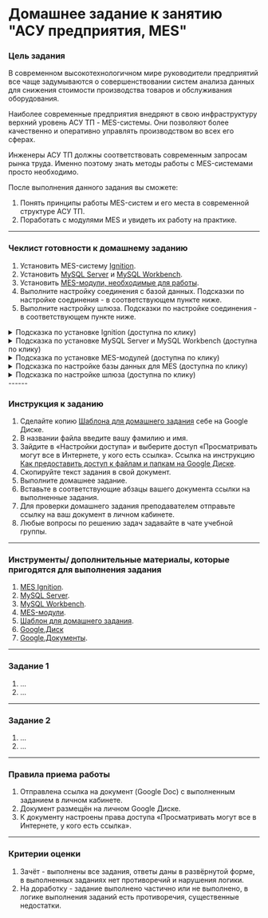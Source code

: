 # Домашнее задание к занятию "АСУ предприятия, MES"

### Цель задания

В современном высокотехнологичном мире руководители предприятий все чаще задумываются о совершенствовании систем анализа данных для снижения стоимости производства товаров и обслуживания оборудования.

Наиболее современные предприятия внедряют в свою инфраструктуру верхний уровень АСУ ТП - MES-системы. Они позволяют более качественно и оперативно управлять производством во всех его сферах.

Инженеры АСУ ТП должны соответствовать современным запросам рынка труда. Именно поэтому знать методы работы с MES-системами просто необходимо. 

После выполнения данного задания вы сможете:

1. Понять принципы работы MES-систем и его места в современной структуре АСУ ТП.
2. Поработать с модулями MES и увидеть их работу на практике.

------

### Чеклист готовности к домашнему заданию

1. Установить MES-систему [Ignition](https://inductiveautomation.com/downloads/).
2. Установить [MySQL Server](https://dev.mysql.com/downloads/windows/installer/8.0.html) и [MySQL Workbench](https://dev.mysql.com/downloads/workbench/).
3. Установить [MES-модули, необходимые для работы](https://www.sepasoft.com/downloads/). 
4. Выполните настройку соединения с базой данных. Подсказки по настройке соединения - в соответствующем пункте ниже.
5. Выполните настройку шлюза. Подсказки по настройке соединения - в соответствующем пункте ниже.

<details>
 <summary>Подсказка по установке Ignition (доступна по клику)</summary>



</details>

<details>
 <summary>Подсказка по установке MySQL Server и MySQL Workbench (доступна по клику)</summary>



</details>

<details>
 <summary>Подсказка по установке MES-модулей (доступна по клику)</summary>



</details>

<details>
 <summary>Подсказка по настройке базы данных для MES (доступна по клику)</summary>



</details>

<details>
 <summary>Подсказка по настройке шлюза (доступна по клику)</summary>



</details>
------

### Инструкция к заданию

1. Сделайте копию [Шаблона для домашнего задания](https://docs.google.com/document/d/1X7oGpqV1liW_kXRb9Mk8ZsrcQD8rnx7cphRToOjyznw/edit?usp=sharing) себе на Google Диске.
2. В названии файла введите вашу фамилию и имя.
3. Зайдите в «Настройки доступа» и выберите доступ «Просматривать могут все в Интернете, у кого есть ссылка». Ссылка на инструкцию [Как предоставить доступ к файлам и папкам на Google Диске](https://support.google.com/docs/answer/2494822?hl=ru&co=GENIE.Platform%3DDesktop).
4. Скопируйте текст задания в свой документ.
5. Выполните домашнее задание.
6. Вставьте в соответствующие абзацы вашего документа ссылки на выполненные задания.
7. Для проверки домашнего задания преподавателем отправьте ссылку на ваш документ в личном кабинете.
8. Любые вопросы по решению задач задавайте в чате учебной группы.

------

### Инструменты/ дополнительные материалы, которые пригодятся для выполнения задания

1. [MES Ignition](). 
2. [MySQL Server]().
3. [MySQL Workbench]().  
4. [MES-модули](). 
5. [Шаблон для домашнего задания](https://docs.google.com/document/d/1X7oGpqV1liW_kXRb9Mk8ZsrcQD8rnx7cphRToOjyznw/edit?usp=sharing).
6. [Google.Диск](https://drive.google.com/drive/my-drive)
7. [Google.Документы](https://docs.google.com/document/u/0/?tgif=d).

------

### Задание 1

1. ...
2. ...

------

### Задание 2

1. ...
2. ...

------

### Правила приема работы

1. Отправлена ссылка на документ (Google Doc) с выполненным заданием в личном кабинете.
2. Документ размещён на личном Google Диске.
3. К документу настроены права доступа «Просматривать могут все в Интернете, у кого есть ссылка».

------

### Критерии оценки

1. Зачёт - выполнены все задания, ответы даны в развёрнутой форме, в выполненных заданиях нет противоречий и нарушения логики.
2. На доработку - задание выполнено частично или не выполнено, в логике выполнения заданий есть противоречия, существенные недостатки.
